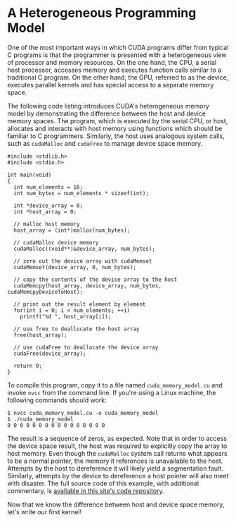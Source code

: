 # A Heterogeneous Programming Model

One of the most important ways in which CUDA programs differ from typical C
programs is that the programmer is presented with a heterogeneous view of
processor and memory resources. On the one hand, the CPU, a serial host
processor, accesses memory and executes function calls similar to a traditional
C program. On the other hand, the GPU, referred to as the device, executes
parallel kernels and has special access to a separate memory space.

The following code listing introduces CUDA's heterogeneous memory model by
demonstrating the difference between the host and device memory spaces. The
program, which is executed by the serial CPU, or host, allocates and interacts
with host memory using functions which should be familiar to C programmers.
Similarly, the host uses analogous system calls, such as `cudaMalloc` and
`cudaFree` to manage device space memory.

```
#include <stdlib.h>
#include <stdio.h>

int main(void)
{
  int num_elements = 16;
  int num_bytes = num_elements * sizeof(int);

  int *device_array = 0;
  int *host_array = 0;

  // malloc host memory
  host_array = (int*)malloc(num_bytes);

  // cudaMalloc device memory
  cudaMalloc((void**)&device_array, num_bytes);

  // zero out the device array with cudaMemset
  cudaMemset(device_array, 0, num_bytes);

  // copy the contents of the device array to the host
  cudaMemcpy(host_array, device_array, num_bytes, cudaMemcpyDeviceToHost);

  // print out the result element by element
  for(int i = 0; i < num_elements; ++i)
    printf("%d ", host_array[i]);

  // use free to deallocate the host array
  free(host_array);

  // use cudaFree to deallocate the device array
  cudaFree(device_array);

  return 0;
}
```

To compile this program, copy it to a file named `cuda_memory_model.cu` and
invoke `nvcc` from the command line. If you're using a Linux machine, the
following commands should work:

```
$ nvcc cuda_memory_model.cu -o cuda_memory_model
$ ./cuda_memory_model
0 0 0 0 0 0 0 0 0 0 0 0 0 0 0 0
```

The result is a sequence of zeros, as expected. Note that in order to access
the device space result, the host was required to explicitly copy the array to
host memory. Even though the `cudaMalloc` system call returns what appears to
be a normal pointer, the memory it references is unavailable to the host.
Attempts by the host to dereference it will likely yield a segmentation fault.
Similarly, attempts by the device to dereference a host pointer will also meet
with disaster. The full source code of this example, with additional
commentary, is [available in this site's code repository](cuda_memory_model.cu).

Now that we know the difference between host and device space memory, let's write our first kernel!

